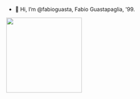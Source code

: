 - 👋 Hi, I’m @fabioguasta, Fabio Guastapaglia, '99. 

<a>
  <img height=200 align="center" src="https://github-readme-stats.vercel.app/api/top-langs?username=fabioguasta&layout=compact&langs_count=8&card_width=320&hide=PLSQL&size_weight=0.5&count_weight=0.5&theme=tokyonight" />
</a>




